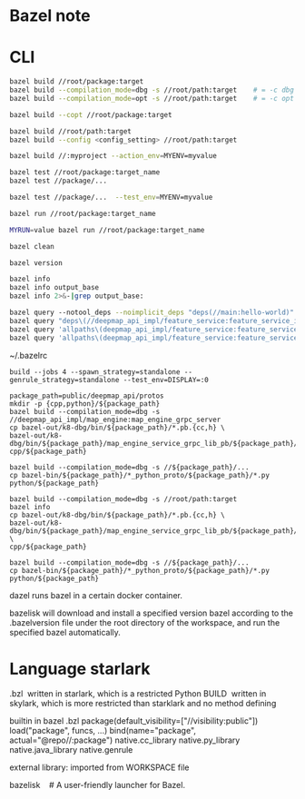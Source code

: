Bazel note
==========

# CLI

```bash
bazel build //root/package:target
bazel build --compilation_mode=dbg -s //root/path:target    # = -c dbg
bazel build --compilation_mode=opt -s //root/path:target    # = -c opt

bazel build --copt //root/package:target

bazel build //root/path:target
bazel build --config <config_setting> //root/path:target

bazel build //:myproject --action_env=MYENV=myvalue

bazel test //root/package:target_name
bazel test //package/...

bazel test //package/...  --test_env=MYENV=myvalue

bazel run //root/package:target_name

MYRUN=value bazel run //root/package:target_name

bazel clean

bazel version

bazel info
bazel info output_base
bazel info 2>&-|grep output_base:

bazel query --notool_deps --noimplicit_deps "deps(//main:hello-world)" --output graph | dot -Tpng > hello-world.png
bazel query "deps\(//deepmap_api_impl/feature_service:feature_service_impl\)"|grep "^@"|awk -F/ '{print $1}'|sort -u
bazel query 'allpaths\(deepmap_api_impl/feature_service:feature_service_impl, @precompiled_ceres_suitesparse//:ceres_lib\)'
bazel query 'allpaths\(deepmap_api_impl/feature_service:feature_service_impl, @aws_sdk_lib//:aws_lib\)'
```

~/.bazelrc
```
build --jobs 4 --spawn_strategy=standalone --genrule_strategy=standalone --test_env=DISPLAY=:0
```

```
package_path=public/deepmap_api/protos
mkdir -p {cpp,python}/${package_path}
bazel build --compilation_mode=dbg -s //deepmap_api_impl/map_engine:map_engine_grpc_server
cp bazel-out/k8-dbg/bin/${package_path}/*.pb.{cc,h} \
bazel-out/k8-dbg/bin/${package_path}/map_engine_service_grpc_lib_pb/${package_path}/* cpp/${package_path}

bazel build --compilation_mode=dbg -s //${package_path}/...
cp bazel-bin/${package_path}/*_python_proto/${package_path}/*.py python/${package_path}

bazel build --compilation_mode=dbg -s //root/path:target
bazel info
cp bazel-out/k8-dbg/bin/${package_path}/*.pb.{cc,h} \
bazel-out/k8-dbg/bin/${package_path}/map_engine_service_grpc_lib_pb/${package_path}/* \
cpp/${package_path}

bazel build --compilation_mode=dbg -s //${package_path}/...
cp bazel-bin/${package_path}/*_python_proto/${package_path}/*.py python/${package_path}
```

dazel runs bazel in a certain docker container. 

bazelisk will download and install a specified version bazel according to the .bazelversion file under the root directory of the workspace, and run the specified bazel automatically.

# Language starlark

.bzl  written in starlark, which is a restricted Python
BUILD  written in skylark, which is more restricted than starklark and no method defining

builtin in bazel .bzl
package(default_visibility=["//visibility:public"])
load("package", funcs, ...)
bind(name="package", actual="@repo//:package")
native.cc_library
native.py_library
native.java_library
native.genrule

external library: imported from WORKSPACE file


bazelisk    # A user-friendly launcher for Bazel.

